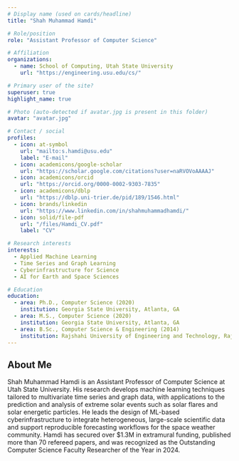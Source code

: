 ```yaml
---
# Display name (used on cards/headline)
title: "Shah Muhammad Hamdi"

# Role/position
role: "Assistant Professor of Computer Science"

# Affiliation
organizations:
  - name: School of Computing, Utah State University
    url: "https://engineering.usu.edu/cs/"

# Primary user of the site?
superuser: true
highlight_name: true

# Photo (auto-detected if avatar.jpg is present in this folder)
avatar: "avatar.jpg"

# Contact / social
profiles:
  - icon: at-symbol
    url: "mailto:s.hamdi@usu.edu"
    label: "E-mail"
  - icon: academicons/google-scholar
    url: "https://scholar.google.com/citations?user=naRVOVoAAAAJ"
  - icon: academicons/orcid
    url: "https://orcid.org/0000-0002-9303-7835"
  - icon: academicons/dblp
    url: "https://dblp.uni-trier.de/pid/189/1546.html"
  - icon: brands/linkedin
    url: "https://www.linkedin.com/in/shahmuhammadhamdi/"
  - icon: solid/file-pdf
    url: "/files/Hamdi_CV.pdf"
    label: "CV"

# Research interests
interests:
  - Applied Machine Learning
  - Time Series and Graph Learning
  - Cyberinfrastructure for Science
  - AI for Earth and Space Sciences

# Education
education:
  - area: Ph.D., Computer Science (2020)
    institution: Georgia State University, Atlanta, GA
  - area: M.S., Computer Science (2020)
    institution: Georgia State University, Atlanta, GA
  - area: B.Sc., Computer Science & Engineering (2014)
    institution: Rajshahi University of Engineering and Technology, Rajshahi, Bangladesh
---
```

## About Me

Shah Muhammad Hamdi is an Assistant Professor of Computer Science at Utah State University. His research develops machine learning techniques tailored to multivariate time series and graph data, with applications to the prediction and analysis of extreme solar events such as solar flares and solar energetic particles. He leads the design of ML-based cyberinfrastructure to integrate heterogeneous, large-scale scientific data and support reproducible forecasting workflows for the space weather community. Hamdi has secured over $1.3M in extramural funding, published more than 70 refereed papers, and was recognized as the Outstanding Computer Science Faculty Researcher of the Year in 2024.
